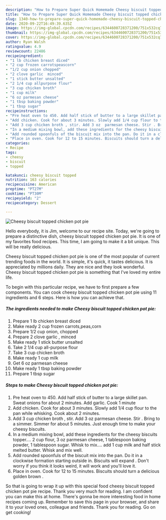 ```yaml
---
description: "How to Prepare Super Quick Homemade Cheesy biscuit topped chicken pot pie"
title: "How to Prepare Super Quick Homemade Cheesy biscuit topped chicken pot pie"
slug: 1340-how-to-prepare-super-quick-homemade-cheesy-biscuit-topped-chicken-pot-pie
date: 2020-09-22T16:49:39.635Z
image: https://img-global.cpcdn.com/recipes/6344600728371200/751x532cq70/cheesy-biscuit-topped-chicken-pot-pie-recipe-main-photo.jpg
thumbnail: https://img-global.cpcdn.com/recipes/6344600728371200/751x532cq70/cheesy-biscuit-topped-chicken-pot-pie-recipe-main-photo.jpg
cover: https://img-global.cpcdn.com/recipes/6344600728371200/751x532cq70/cheesy-biscuit-topped-chicken-pot-pie-recipe-main-photo.jpg
author: Ryan Walsh
ratingvalue: 4.9
reviewcount: 22486
recipeingredient:
- "1 lb chicken breast diced"
- "2 cup frozen carrotspeascorn"
- "1/2 cup onion chopped"
- "2 clove garlic  minced"
- "1 stick butter unsalted"
- "2 1/4 cup allpurpose flour"
- "3 cup chicken broth"
- "1 cup milk"
- "6 oz parmesan cheese"
- "1 tbsp baking powder"
- "1 tbsp sugar"
recipeinstructions:
- "Pre heat oven to 450. Add half stick of butter to a large skillet pan. Sweat onions for about 2 minutes. Add garlic. Cook 1 minute"
- "Add chicken. Cook for about 3 minutes. Slowly add 1/4 cup flour to the pan while whisking.  Cook about 2 minutes."
- "Add 3 cup chicken broth , stir. Add 3 oz  parmesan cheese. Stir . Bring to a simmer. Simmer for about 5 minutes. Just enough time to make your cheesy biscuits."
- "In a medium mixing bowl, add these ingredients for the cheesy biscuits topper.... 2 cup flour, 3 oz parmesan cheese, 1 tablespoon baking powder, 1 tablespoon sugar.  Whisk to mix.... add 1 cup milk and half stick melted butter. Whisk and mix well."
- "Add rounded spoonfuls of the biscuit mix into the pan. Do it in a clockwise formation starting outside in. Biscuits will expand . Don&#39;t worry if you think it looks weird, it will work and you&#39;ll love it."
- "Place in oven. Cook for 12 to 15 minutes. Biscuits should turn a delicious golden brown ."
categories:
- Recipe
tags:
- cheesy
- biscuit
- topped

katakunci: cheesy biscuit topped 
nutrition: 163 calories
recipecuisine: American
preptime: "PT27M"
cooktime: "PT30M"
recipeyield: "2"
recipecategory: Dessert

---
```



![Cheesy biscuit topped chicken pot pie](https://img-global.cpcdn.com/recipes/6344600728371200/751x532cq70/cheesy-biscuit-topped-chicken-pot-pie-recipe-main-photo.jpg)

Hello everybody, it is Jim, welcome to our recipe site. Today, we're going to prepare a distinctive dish, cheesy biscuit topped chicken pot pie. It is one of my favorites food recipes. This time, I am going to make it a bit unique. This will be really delicious.



Cheesy biscuit topped chicken pot pie is one of the most popular of current trending foods in the world. It is simple, it's quick, it tastes delicious. It is appreciated by millions daily. They are nice and they look wonderful. Cheesy biscuit topped chicken pot pie is something that I've loved my entire life.


To begin with this particular recipe, we have to first prepare a few components. You can cook cheesy biscuit topped chicken pot pie using 11 ingredients and 6 steps. Here is how you can achieve that.

<!--inarticleads1-->

##### The ingredients needed to make Cheesy biscuit topped chicken pot pie:

1. Prepare 1 lb chicken breast diced
1. Make ready 2 cup frozen carrots,peas,corn
1. Prepare 1/2 cup onion, chopped
1. Prepare 2 clove garlic , minced
1. Make ready 1 stick butter unsalted
1. Take 2 1/4 cup all-purpose flour
1. Take 3 cup chicken broth
1. Make ready 1 cup milk
1. Get 6 oz parmesan cheese
1. Make ready 1 tbsp baking powder
1. Prepare 1 tbsp sugar




<!--inarticleads2-->

##### Steps to make Cheesy biscuit topped chicken pot pie:

1. Pre heat oven to 450. Add half stick of butter to a large skillet pan. Sweat onions for about 2 minutes. Add garlic. Cook 1 minute
1. Add chicken. Cook for about 3 minutes. Slowly add 1/4 cup flour to the pan while whisking.  Cook about 2 minutes.
1. Add 3 cup chicken broth , stir. Add 3 oz  parmesan cheese. Stir . Bring to a simmer. Simmer for about 5 minutes. Just enough time to make your cheesy biscuits.
1. In a medium mixing bowl, add these ingredients for the cheesy biscuits topper.... 2 cup flour, 3 oz parmesan cheese, 1 tablespoon baking powder, 1 tablespoon sugar.  Whisk to mix.... add 1 cup milk and half stick melted butter. Whisk and mix well.
1. Add rounded spoonfuls of the biscuit mix into the pan. Do it in a clockwise formation starting outside in. Biscuits will expand . Don&#39;t worry if you think it looks weird, it will work and you&#39;ll love it.
1. Place in oven. Cook for 12 to 15 minutes. Biscuits should turn a delicious golden brown .




So that is going to wrap it up with this special food cheesy biscuit topped chicken pot pie recipe. Thank you very much for reading. I am confident you can make this at home. There's gonna be more interesting food in home recipes coming up. Remember to save this page in your browser, and share it to your loved ones, colleague and friends. Thank you for reading. Go on get cooking!
